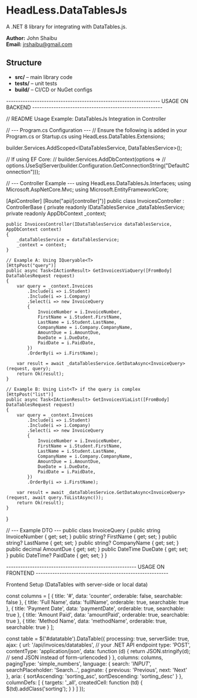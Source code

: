# HeadLess.DataTablesJs

A .NET 8 library for integrating with DataTables.js.

**Author:** John Shaibu  
**Email:** jrshaibu@gmail.com

## Structure

- **src/** – main library code  
- **tests/** – unit tests  
- **build/** – CI/CD or NuGet configs  



----------------------------------------------------------------- USAGE ON BACKEND -------------------------------------------------------


// README Usage Example: DataTablesJs Integration in Controller

// --- Program.cs Configuration ---
// Ensure the following is added in your Program.cs or Startup.cs
using HeadLess.DataTables.Extensions;

builder.Services.AddScoped<IDataTablesService, DataTablesService>();

// If using EF Core:
// builder.Services.AddDbContext<AppDbContext>(options =>
//     options.UseSqlServer(builder.Configuration.GetConnectionString("DefaultConnection")));


// --- Controller Example ---
using HeadLess.DataTablesJs.Interfaces;
using Microsoft.AspNetCore.Mvc;
using Microsoft.EntityFrameworkCore;

[ApiController]
[Route("api/[controller]")]
public class InvoicesController : ControllerBase
{
    private readonly IDataTablesService _dataTablesService;
    private readonly AppDbContext _context;

    public InvoicesController(IDataTablesService dataTablesService, AppDbContext context)
    {
        _dataTablesService = dataTablesService;
        _context = context;
    }

    // Example A: Using IQueryable<T>
    [HttpPost("query")]
    public async Task<IActionResult> GetInvoicesViaQuery([FromBody] DataTablesRequest request)
    {
        var query = _context.Invoices
            .Include(i => i.Student)
            .Include(i => i.Company)
            .Select(i => new InvoiceQuery
            {
                InvoiceNumber = i.InvoiceNumber,
                FirstName = i.Student.FirstName,
                LastName = i.Student.LastName,
                CompanyName = i.Company.CompanyName,
                AmountDue = i.AmountDue,
                DueDate = i.DueDate,
                PaidDate = i.PaidDate,
            })
            .OrderBy(i => i.FirstName);

        var result = await _dataTablesService.GetDataAsync<InvoiceQuery>(request, query);
        return Ok(result);
    }

    // Example B: Using List<T> if the query is complex
    [HttpPost("list")]
    public async Task<IActionResult> GetInvoicesViaList([FromBody] DataTablesRequest request)
    {
        var query = _context.Invoices
            .Include(i => i.Student)
            .Include(i => i.Company)
            .Select(i => new InvoiceQuery
            {
                InvoiceNumber = i.InvoiceNumber,
                FirstName = i.Student.FirstName,
                LastName = i.Student.LastName,
                CompanyName = i.Company.CompanyName,
                AmountDue = i.AmountDue,
                DueDate = i.DueDate,
                PaidDate = i.PaidDate,
            })
            .OrderBy(i => i.FirstName);

        var result = await _dataTablesService.GetDataAsync<InvoiceQuery>(request, await query.ToListAsync());
        return Ok(result);
    }
}

// --- Example DTO ---
public class InvoiceQuery
{
    public string InvoiceNumber { get; set; }
    public string? FirstName { get; set; }
    public string? LastName { get; set; }
    public string? CompanyName { get; set; }
    public decimal AmountDue { get; set; }
    public DateTime DueDate { get; set; }
    public DateTime? PaidDate { get; set; }
}


------------------------------------------------------- USAGE ON FRONTEND --------------------------------------------------------

Frontend Setup (DataTables with server-side or local data)

const columns = [
  { title: '#', data: 'counter', orderable: false, searchable: false },
  { title: 'Full Name', data: 'fullName', orderable: true, searchable: true },
  { title: 'Payment Date', data: 'paymentDate', orderable: true, searchable: true },
  { title: 'Amount Paid', data: 'amountPaid', orderable: true, searchable: true },
  { title: 'Method Name', data: 'methodName', orderable: true, searchable: true }
];

const table = $('#datatable').DataTable({
  processing: true,
  serverSide: true,
  ajax: {
    url: '/api/invoices/datatables', // your .NET API endpoint
    type: 'POST',
    contentType: 'application/json',
    data: function (d) {
      return JSON.stringify(d); // send JSON instead of form-urlencoded
    }
  },
  columns: columns,
  pagingType: 'simple_numbers',
  language: {
    search: '_INPUT_',
    searchPlaceholder: 'Search...',
    paginate: {
      previous: 'Previous',
      next: 'Next'
    },
    aria: {
      sortAscending: 'sorting_asc',
      sortDescending: 'sorting_desc'
    }
  },
  columnDefs: [
    {
      targets: '_all',
      createdCell: function (td) {
        $(td).addClass('sorting');
      }
    }
  ]
});


